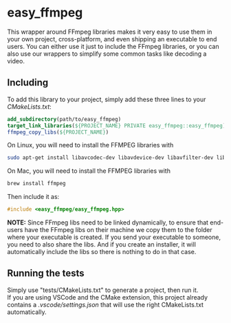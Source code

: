 # easy_ffmpeg

This wrapper around FFmpeg libraries makes it very easy to use them in your own project, cross-platform, and even shipping an executable to end users. You can either use it just to include the FFmpeg libraries, or you can also use our wrappers to simplify some common tasks like decoding a video.

## Including

To add this library to your project, simply add these three lines to your *CMakeLists.txt*:
```cmake
add_subdirectory(path/to/easy_ffmpeg)
target_link_libraries(${PROJECT_NAME} PRIVATE easy_ffmpeg::easy_ffmpeg)
ffmpeg_copy_libs(${PROJECT_NAME})
```

On Linux, you will need to install the FFMPEG libraries with
```bash
sudo apt-get install libavcodec-dev libavdevice-dev libavfilter-dev libavformat-dev libavutil-dev libpostproc-dev libswresample-dev libswscale-dev
```
On Mac, you will need to install the FFMPEG libraries with
```bash
brew install ffmpeg
```

Then include it as:
```cpp
#include <easy_ffmpeg/easy_ffmpeg.hpp>
```

**NOTE:** Since FFmpeg libs need to be linked dynamically, to ensure that end-users have the FFmpeg libs on their machine we copy them to the folder where your executable is created. If you send your executable to someone, you need to also share the libs. And if you create an installer, it will automatically include the libs so there is nothing to do in that case.

## Running the tests

Simply use "tests/CMakeLists.txt" to generate a project, then run it.<br/>
If you are using VSCode and the CMake extension, this project already contains a *.vscode/settings.json* that will use the right CMakeLists.txt automatically.
